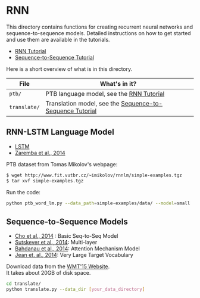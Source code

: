 # RNN
This directory contains functions for creating recurrent neural networks
and sequence-to-sequence models. Detailed instructions on how to get started
and use them are available in the tutorials.

* [RNN Tutorial](http://tensorflow.org/tutorials/recurrent/)
* [Sequence-to-Sequence Tutorial](http://tensorflow.org/tutorials/seq2seq/)

Here is a short overview of what is in this directory.

File | What's in it?
--- | ---
`ptb/` | PTB language model, see the [RNN Tutorial](http://tensorflow.org/tutorials/recurrent/)
`translate/` | Translation model, see the [Sequence-to-Sequence Tutorial](http://tensorflow.org/tutorials/seq2seq/)

## RNN-LSTM Language Model

- [LSTM](http://colah.github.io/posts/2015-08-Understanding-LSTMs/)
- [Zaremba et al., 2014](http://arxiv.org/abs/1409.2329)

PTB dataset from Tomas Mikolov's webpage:
```bash
$ wget http://www.fit.vutbr.cz/~imikolov/rnnlm/simple-examples.tgz
$ tar xvf simple-examples.tgz
```

Run the code:
```bash
python ptb_word_lm.py --data_path=simple-examples/data/ --model=small
```

##  Sequence-to-Sequence Models

- [Cho et al., 2014](http://arxiv.org/abs/1406.1078) : Basic Seq-to-Seq Model
- [Sutskever et al., 2014](https://arxiv.org/abs/1409.3215): Multi-layer
- [Bahdanau et al., 2014](http://arxiv.org/abs/1409.0473): Attention Mechanism Model
- [Jean et. al., 2014](https://arxiv.org/abs/1412.2007): Very Large Target Vocabulary


Download data from the [WMT'15 Website](http://www.statmt.org/wmt15/translation-task.html).  
It takes about 20GB of disk space.
```bash
cd translate/
python translate.py --data_dir [your_data_directory]
```
